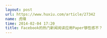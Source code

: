 ```yaml
---
layout: post
url: https://www.huxiu.com/article/27342
name: 虎嗅
time: 2014-02-04 17:20
title: Facebook的热门新闻阅读应用Paper够性感不？
---
```

